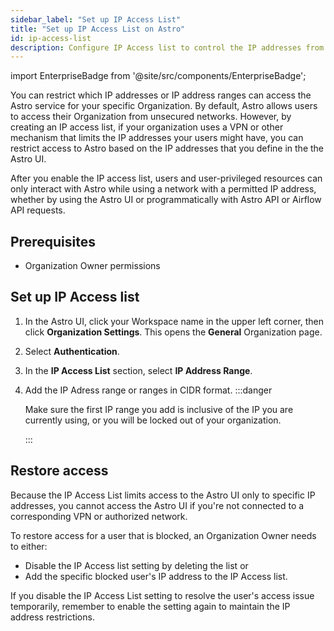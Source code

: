 ```yaml
---
sidebar_label: "Set up IP Access List"
title: "Set up IP Access List on Astro"
id: ip-access-list
description: Configure IP Access list to control the IP addresses from where your users can log in to Astro.
---
```


import EnterpriseBadge from '@site/src/components/EnterpriseBadge';

<EnterpriseBadge/>

You can restrict which IP addresses or IP address ranges can access the Astro service for your specific Organization. By default, Astro allows users to access their Organization from unsecured networks. However, by creating an IP access list, if your organization uses a VPN or other mechanism that limits the IP addresses your users might have, you can restrict access to Astro based on the IP addresses that you define in the the Astro UI.

After you enable the IP access list, users and user-privileged resources can only interact with Astro while using a network with a permitted IP address, whether by using the Astro UI or programmatically with Astro API or Airflow API requests.

## Prerequisites

- Organization Owner permissions

## Set up IP Access list

1. In the Astro UI, click your Workspace name in the upper left corner, then click **Organization Settings**. This opens the **General** Organization page.
2. Select **Authentication**.
3. In the **IP Access List** section, select **IP Address Range**.
4. Add the IP Adress range or ranges in CIDR format.
    :::danger

    Make sure the first IP range you add is inclusive of the IP you are currently using, or you will be locked out of your organization.

    :::

## Restore access

Because the IP Access List limits access to the Astro UI only to specific IP addresses, you cannot access the Astro UI if you're not connected to a corresponding VPN or authorized network.

To restore access for a user that is blocked, an Organization Owner needs to either:

- Disable the IP Access list setting by deleting the list or
- Add the specific blocked user's IP address to the IP Access list.

If you disable the IP Access List setting to resolve the user's access issue temporarily, remember to enable the setting again to maintain the IP address restrictions.